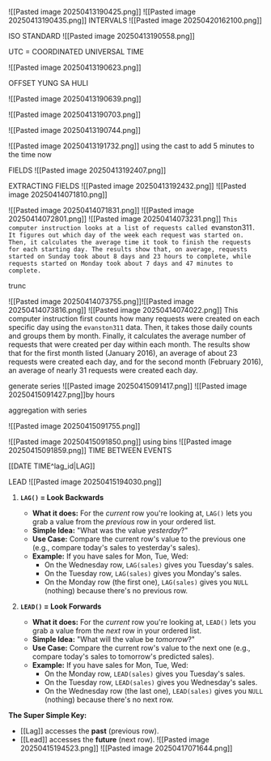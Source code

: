 ![[Pasted image 20250413190425.png]]
![[Pasted image 20250413190435.png]]
INTERVALS
![[Pasted image 20250420162100.png]]



ISO STANDARD
![[Pasted image 20250413190558.png]]

UTC = COORDINATED UNIVERSAL TIME

![[Pasted image 20250413190623.png]]

OFFSET YUNG SA HULI

![[Pasted image 20250413190639.png]]

![[Pasted image 20250413190703.png]]

![[Pasted image 20250413190744.png]]

![[Pasted image 20250413191732.png]]
using the cast to add 5 minutes to the time now

FIELDS
![[Pasted image 20250413192407.png]]

EXTRACTING FIELDS
![[Pasted image 20250413192432.png]]
![[Pasted image 20250414071810.png]]

 ![[Pasted image 20250414071831.png]]
 ![[Pasted image 20250414072801.png]]
 ![[Pasted image 20250414073231.png]]
`This computer instruction looks at a list of requests called `evanston311`. It figures out which day of the week each request was started on. Then, it calculates the average time it took to finish the requests for each starting day. The results show that, on average, requests started on Sunday took about 8 days and 23 hours to complete, while requests started on Monday took about 7 days and 47 minutes to complete.`

trunc

![[Pasted image 20250414073755.png]]![[Pasted image 20250414073816.png]]
![[Pasted image 20250414074022.png]]
This computer instruction first counts how many requests were created on each specific day using the `evanston311` data. Then, it takes those daily counts and groups them by month. Finally, it calculates the average number of requests that were created per day within each month. The results show that for the first month listed (January 2016), an average of about 23 requests were created each day, and for the second month (February 2016), an average of nearly 31 requests were created each day.

generate series
![[Pasted image 20250415091417.png]]
![[Pasted image 20250415091427.png]]by hours

aggregation with series

![[Pasted image 20250415091755.png]]

![[Pasted image 20250415091850.png]]
using bins
![[Pasted image 20250415091859.png]]
TIME BETWEEN EVENTS

[[DATE TIME^lag_id|LAG]] 

LEAD
![[Pasted image 20250415194030.png]]

1. **`LAG()` = Look Backwards**
    
    - **What it does:** For the _current_ row you're looking at, `LAG()` lets you grab a value from the _previous_ row in your ordered list.
    - **Simple Idea:** "What was the value _yesterday_?"
    - **Use Case:** Compare the current row's value to the previous one (e.g., compare today's sales to yesterday's sales).
    - **Example:** If you have sales for Mon, Tue, Wed:
        - On the Wednesday row, `LAG(sales)` gives you Tuesday's sales.
        - On the Tuesday row, `LAG(sales)` gives you Monday's sales.
        - On the Monday row (the first one), `LAG(sales)` gives you `NULL` (nothing) because there's no previous row.
2. **`LEAD()` = Look Forwards**
    
    - **What it does:** For the _current_ row you're looking at, `LEAD()` lets you grab a value from the _next_ row in your ordered list.
    - **Simple Idea:** "What will the value be _tomorrow_?"
    - **Use Case:** Compare the current row's value to the next one (e.g., compare today's sales to tomorrow's predicted sales).
    - **Example:** If you have sales for Mon, Tue, Wed:
        - On the Monday row, `LEAD(sales)` gives you Tuesday's sales.
        - On the Tuesday row, `LEAD(sales)` gives you Wednesday's sales.
        - On the Wednesday row (the last one), `LEAD(sales)` gives you `NULL` (nothing) because there's no next row.

**The Super Simple Key:**

- [[Lag]] accesses the **past** (previous row).
- [[Lead]] accesses the **future** (next row).
![[Pasted image 20250415194523.png]]
![[Pasted image 20250417071644.png]]